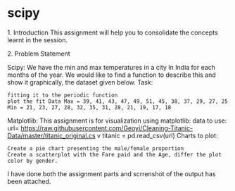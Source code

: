 # scipy

1.​ Introduction This assignment will help you to consolidate the concepts learnt in the session.

2.​ Problem Statement

Scipy: We have the min and max temperatures in a city In India for each months of the year. We would like to find a function to describe this and show it graphically, the dataset given below. Task:

    fitting it to the periodic function
    plot the fit Data Max = 39, 41, 43, 47, 49, 51, 45, 38, 37, 29, 27, 25 Min = 21, 23, 27, 28, 32, 35, 31, 28, 21, 19, 17, 18

Matplotlib: This assignment is for visualization using matplotlib: data to use: url= https://raw.githubusercontent.com/Geoyi/Cleaning-Titanic-Data/master/titanic_original.cs v titanic = pd.read_csv(url) Charts to plot:

    Create a pie chart presenting the male/female proportion
    Create a scatterplot with the Fare paid and the Age, differ the plot color by gender.

I have done both the assignment parts and scrrenshot of the output has been attached.
